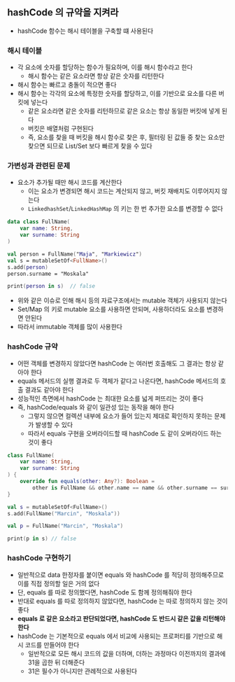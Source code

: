 ## hashCode 의 규약을 지켜라

* hashCode 함수는 해시 테이블을 구축할 떄 사용된다

### 해시 테이블

* 각 요소에 숫자를 할당하는 함수가 필요하며, 이를 해시 함수라고 한다
    * 해시 함수는 같은 요소라면 항상 같은 숫자를 리턴한다
* 해시 함수는 빠르고 충돌이 적으면 좋다
* 해시 함수는 각각의 요소에 특정한 숫자를 할당하고, 이를 기반으로 요소를 다른 버킷에 넣는다
    * 같은 요소라면 같은 숫자를 리턴하므로 같은 요소는 항상 동일한 버킷에 넣게 된다
    * 버킷은 배열처럼 구현된다
    * 즉, 요소를 찾을 때 버킷을 해시 함수로 찾은 후, 필터링 된 값들 중 찾는 요소만 찾으면 되므로 List/Set 보다 빠르게 찾을 수 있다

### 가변성과 관련된 문제

* 요소가 추가될 때만 해시 코드를 계산한다
    * 이는 요소가 변경되면 해시 코드는 계산되지 않고, 버킷 재배치도 이루어지지 않는다
    * `LinkedhashSet`/`LinkedHashMap` 의 키는 한 번 추가한 요소를 변경할 수 없다
    
```kotlin
data class FullName(
    var name: String,
    var surname: String
)

val person = FullName("Maja", "Markiewicz")
val s = mutableSetOf<FullName>()
s.add(person)
person.surname = "Moskala"

print(person in s)  // false
```

* 위와 같은 이슈로 인해 해시 등의 자료구조에서는 mutable 객체가 사용되지 않는다
* Set/Map 의 키로 mutable 요소를 사용하면 안되며, 사용하더라도 요소를 변경하면 안된다
* 따라서 immutable 객체를 많이 사용한다

### hashCode 규약

* 어떤 객체를 변경하지 않았다면 hashCode 는 여러번 호출해도 그 결과는 항상 같아야 한다
* equals 메서드의 실행 결과로 두 객체가 같다고 나온다면, hashCode 메서드의 호출 결과도 같아야 한다
* 성능적인 측면에서 hashCode 는 최대한 요소를 넓게 퍼뜨리는 것이 좋다
* 즉, hashCode/equals 와 같이 일관성 있는 동작을 해야 한다
    * 그렇지 않으면 컬렉션 내부에 요소가 들어 있는지 제대로 확인하지 못하는 문제가 발생할 수 있다
    * 따라서 equals 구현을 오버라이드할 때 hashCode 도 같이 오버라이드 하는 것이 좋다

```kotlin
class FullName(
    var name: String,
    var surname: String
) {
    override fun equals(other: Any?): Boolean =
        other is FullName && other.name == name && other.surname == surname
}

val s = mutableSetOf<FullName>()
s.add(FullName("Marcin", "Moskala"))

val p = FullName("Marcin", "Moskala")

print(p in s) // false
```

### hashCode 구현하기

* 일반적으로 data 한정자를 붙이면 equals 와 hashCode 를 적당히 정의해주므로 이를 직접 정의할 일은 거의 없다
* 단, equals 를 따로 정의했다면, hashCode 도 함께 정의해줘야 한다
* 반대로 equals 를 따로 정의하지 않았다면, hashCode 는 따로 정의하지 않는 것이 좋다
* **equals 로 같은 요소라고 판단되었다면, hashCode 도 반드시 같은 값을 리턴해야 한다**
* hashCode 는 기본적으로 equals 에서 비교에 사용되는 프로퍼티를 기반으로 해시 코드를 만들어야 한다
    * 일반적으로 모든 해시 코드의 값을 더하며, 더하는 과정마다 이전까지의 결과에 31을 곱한 뒤 더해준다
    * 31은 필수가 아니지만 관례적으로 사용된다
